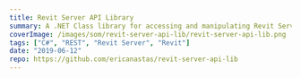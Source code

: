 ```yaml
---
title: Revit Server API Library
summary: A .NET Class library for accessing and manipulating Revit Server through its REST API.
coverImage: /images/som/revit-server-api-lib/revit-server-api-lib.png
tags: ["C#", "REST", "Revit Server", "Revit"]
date: "2019-06-12"
repo: https://github.com/ericanastas/revit-server-api-lib
---
```

